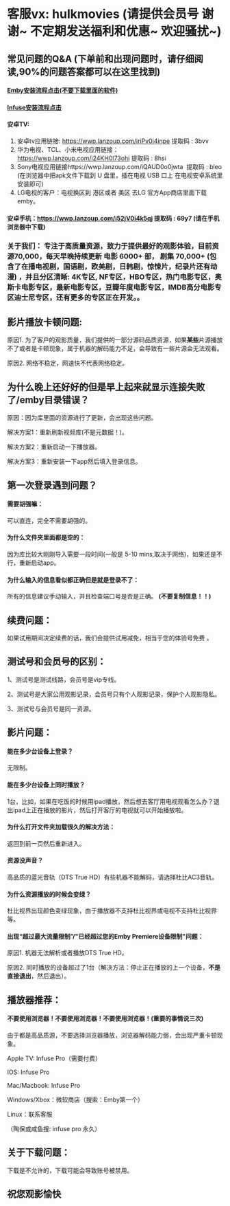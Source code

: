 # 客服vx: hulkmovies  (请提供会员号 谢谢~ 不定期发送福利和优惠~ 欢迎骚扰~)
## 常见问题的Q&A (下单前和出现问题时，请仔细阅读,90%的问题答案都可以在这里找到)

#### [Emby安装流程点击(不要下载里面的软件)](https://www.pianpianduo.com/)
#### [Infuse安装流程点击](https://www.pianpianduo.com/infsue)
#### 安卓TV:
1. 安卓tv应用链接: https://wwp.lanzoup.com/iriPv0i4inpe 提取码 : 3bvv 
2. 华为电视、TCL、小米电视应用链接：https://wwp.lanzoup.com/i24KH0l73ohi 提取码 : 8hsi
3. Sony电视应用链接https://wwp.lanzoup.com/iQAUD0o0jwta  提取码 : bleo (在浏览器中把apk文件下载到 U 盘里，插在电视 USB 口上 在电视安卓系统里安装即可)
4. LG电视的客户：电视换区到 港区或者 美区 去LG 官方App商店里面下载 emby。
#### 安卓手机：https://wwp.lanzoup.com/i52jV0i4k5qj 提取码 : 69y7 (请在手机浏览器中下载)

### 关于我们： 专注于高质量资源，致力于提供最好的观影体验，目前资源70,000，每天早晚持续更新 电影 6000+ 部， 剧集 70,000+ (包含了在播电视剧，国语剧，欧美剧，日韩剧，惊悚片，纪录片还有动漫) ，并且分区清晰: 4K专区, NF专区，HBO专区，热门电影专区，奥斯卡电影专区，最新电影专区，豆瓣年度电影专区，IMDB高分电影专区迪士尼专区，还有更多的专区正在开发。。  

## 影片播放卡顿问题:
原因1. 为了客户的观影质量，我们提供的一部分源码品质资源，如果**某些**片源播放不了或者是卡顿现象，属于机器的解码能力不足，会导致有一些片源会无法观看。

原因2. 网络不稳定，网速快不代表网络稳定。

## 为什么晚上还好好的但是早上起来就显示连接失败了/emby目录错误？
原因：因为库里面的资源进行了更新，会出现这些问题。

解决方案1：重新刷新视频库(不是元数据！)。

解决方案2：重新启动一下播放器。

解决方案3：重新安装一下app然后填入登录信息。

## 第一次登录遇到问题？
#### 需要胡强嘛：
可以直连，完全不需要胡强的。

#### 为什么文件夹里面都是空的：
因为库比较大刚刚导入需要一段时间(一般是 5-10 mins,取决于网络)，如果还是不行，重新启动app。

#### 为什么输入的信息看似都正确但是就是登录不了：
所有的信息建议手动输入，并且检查端口号是否是正确。 **(不要复制信息！！)**

## 续费问题：
如果试用期间决定续费的话，我们会提供试用减免，相当于您的体验号免费 。

## 测试号和会员号的区别：
1、测试号是测试线路，会员号是vip专线。

2、测试号是大家公用观影记录，会员号只有个人观影记录，保护个人观影隐私。

3、测试号与会员号是同一资源。


## 影片问题：
#### 能在多少台设备上登录？
无限制。

#### 能在多少台设备上同时播放？
1台，比如，如果在吃饭的时候用ipad播放，然后想去客厅用电视观看怎么办？退出ipad上正在播放的影片，然后打开客厅的电视就可以开始播放啦。

#### 为什么打开文件夹加载很久的解决方法：
返回到前一页然后重新进入。

#### 资源没声音？
高品质的蓝光音轨（DTS True HD）有些机器不能解码，请选择杜比AC3音轨。

#### 为什么资源播放的时候会变绿？
杜比视界出现颜色变绿现象，由于播放器不支持杜比视界或电视不支持杜比视界等。

#### 出现“超过最大流量限制”/"已经超过您的Emby Premiere设备限制"问题：
原因1. 机器无法解析或者播放DTS True HD。

原因2. 同时播放的设备超过了1台（解决方法：停止正在播放的上一个设备，**不是直接退出**，然后退出）。

## 播放器推荐：
#### 不要使用浏览器！不要使用浏览器！不要使用浏览器！(重要的事情说三次)
由于都是高品质源，不要选择浏览器播放，浏览器解码能力弱，会出现严重卡顿现象。

Apple TV: Infuse Pro（需要付费）

IOS: Infuse Pro

Mac/Macbook: Infuse Pro

Windows/Xbox：微软商店（搜索：Emby第一个）

Linux：联系客服

（陶保或咸鱼搜: infuse pro 永久）

## 关于下载问题：
下载是不允许的，下载可能会导致账号被禁用。


## 祝您观影愉快 

